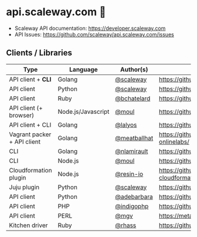 # api.scaleway.com :pencil:

* Scaleway API documentation: https://developer.scaleway.com
* API Issues: https://github.com/scaleway/api.scaleway.com/issues

## Clients / Libraries

Type                        |  Language          | Author(s)                                      | URL
----------------------------|--------------------|------------------------------------------------|---------------
API client + **CLI**        | Golang             | [@scaleway](https://github.com/scaleway)       | https://github.com/scaleway/scaleway-cli
API client                  | Python             | [@scaleway](https://github.com/scaleway)       | https://github.com/scaleway/python-scaleway
API client                  | Ruby               | [@bchatelard](https://github.com/bchatelard)   | https://github.com/bchatelard/scaleway-ruby
API client (+ browser)      | Node.js/Javascript | [@moul](https://github.com/moul)               | https://github.com/moul/node-scaleway
API client + CLI            | Golang             | [@lalyos](https://github.com/lalyos)           | https://github.com/lalyos/onlabs
Vagrant packer + API client | Golang             | [@meatballhat](https://github.com/meatballhat) | https://github.com/meatballhat/packer-builder-onlinelabs/
CLI                         | Golang             | [@nlamirault](https://github.com/nlamirault)   | https://github.com/nlamirault/go-scaleway
CLI                         | Node.js            | [@moul](https://github.com/moul)               | https://github.com/moul/scaleway-cli-node
Cloudformation plugin       | Node.js            | [@resin-io](https://github.com/resin-io)       | https://github.com/resin-io/onlinelabs-cloudformation
Juju plugin                 | Python             | [@scaleway](https://github.com/scaleway)       | https://github.com/scaleway/juju-scaleway
API client                  | Python             | [@adebarbara](https://github.com/adebarbara)   | https://github.com/adebarbara/olpy
API client                  | PHP                | [@indigophp](https://github.com/indigophp)     | https://github.com/indigophp/scaleway
API client                  | PERL               | [@mgv](https://github.com/mgv)                 | https://metacpan.org/pod/WebService::Scaleway
Kitchen driver              | Ruby               | [@rhass](https://github.com/rhass)             | https://github.com/rhass/kitchen-scaleway
